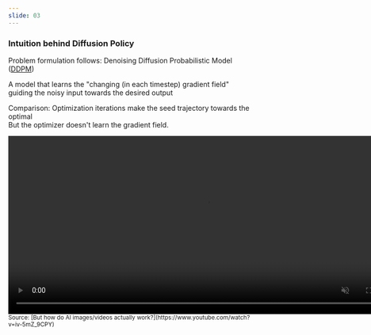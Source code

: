 ```yaml
---
slide: 03
---
```


### Intuition behind Diffusion Policy

Problem formulation follows: Denoising Diffusion Probabilistic Model ([DDPM](https://arxiv.org/pdf/2006.11239))

A model that learns the "changing (in each timestep) gradient field"<br>guiding the noisy input towards the desired output

Comparison: Optimization iterations make the seed trajectory towards the optimal<br>But the optimizer doesn't learn the gradient field.

<video width="800" height="360" autoplay loop muted playsinline>
  <source src="assets/videos/diff.mp4" type="video/mp4">
</video>
<small>Source: [But how do AI images/videos actually work?](https://www.youtube.com/watch?v=iv-5mZ_9CPY)</small>
